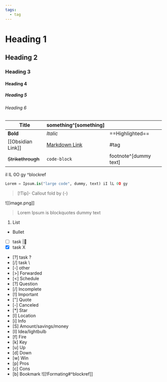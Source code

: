 ```yaml
---
tags:
  - tag
---
```

# Heading 1
## Heading 2
### Heading 3
#### Heading 4
##### Heading 5
###### Heading 6

| Title             | something^[something]  |                       |     |
| ----------------- | ---------------------- | --------------------- | --- |
| **Bold**          | *Italic*               | ==Highlighted==       |     |
| [[Obsidian Link]] | [Markdown Link](http:) | #tag                  |     |
| ~~Strikethrough~~ | `code-block`           | footnote^[dummy text] |     |
iI lL 0O gy ^blockref
```python
Lorem = Ipsum.is("large code", dummy, text) iI lL 0O gy
```

> [!Tip]- Callout
> fold by (-)

![[image.png]]
>Lorem Ipsum is blockquotes dummy text
1. List
- Bullet
- [ ] task |🔺 
- [x] task X
- [?] task ?
- [/] task \
- [-] other
- [>] Forwarded 
- [<] Schedule
- [?] Question
- [/] Incomplete
- [!] Important
- ["] Quote
- [-] Canceled
- [*] Star
- [l] Location
- [i] Info 
- [S] Amount/savings/money
- [I] Idea/lightbulb
- [f] Fire
- [k] Key
- [u] Up 
- [d] Down 
- [w] Win 
- [p] Pros 
- [c] Cons
- [b] Bookmark 
![[!Formating#^blockref]]